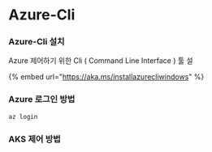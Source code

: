 # Azure-Cli

### Azure-Cli 설치

Azure 제어하기 위한 Cli \( Command Line Interface \) 툴 설

{% embed url="https://aka.ms/installazurecliwindows" %}

### Azure 로그인 방법

```bash
az login
```

### AKS 제어 방법

```bash

```

